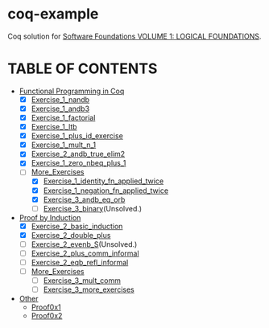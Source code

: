 # coq-example
Coq solution for [Software Foundations VOLUME 1: LOGICAL FOUNDATIONS](https://softwarefoundations.cis.upenn.edu/lf-current/toc.html).

# TABLE OF CONTENTS

* [Functional Programming in Coq](/Basics/)
  - [x] [Exercise_1_nandb](/Basics/Exercise_1_nandb/nandb.v)
  - [x] [Exercise_1_andb3](/Basics/Exercise_1_andb3/andb3.v)
  - [x] [Exercise_1_factorial](/Basics/Exercise_1_factorial/factorial.v)
  - [x] [Exercise_1_ltb](/Basics/Exercise_1_ltb/ltb.v)
  - [x] [Exercise_1_plus_id_exercise](/Basics/Exercise_1_plus_id_exercise/plus_id_exercise.v)
  - [x] [Exercise_1_mult_n_1](/Basics/Exercise_1_mult_n_1/mult_n_1.v)
  - [x] [Exercise_2_andb_true_elim2](/Basics/Exercise_2_andb_true_elim2/andb_true_elim2.v)
  - [x] [Exercise_1_zero_nbeq_plus_1](/Basics/Exercise_1_zero_nbeq_plus_1/zero_nbeq_plus_1.v)
  - [ ] [More_Exercises](/Basics/More_Exercises/)
    + [x] [Exercise_1_identity_fn_applied_twice](/Basics/More_Exercises/Exercise_1_identity_fn_applied_twice/identity_fn_applied_twice.v)
    + [x] [Exercise_1_negation_fn_applied_twice](/Basics/More_Exercises/Exercise_1_negation_fn_applied_twice/negation_fn_applied_twice.v)
    + [x] [Exercise_3_andb_eq_orb](/Basics/More_Exercises/Exercise_3_andb_eq_orb/andb_eq_orb.v)
    + [ ] [Exercise_3_binary](/Basics/More_Exercises/Exercise_3_binary/binary.v)(Unsolved.)
* [Proof by Induction](/Induction/)
  - [x] [Exercise_2_basic_induction](/Induction/Exercise_2_basic_induction/basic_induction.v)
  - [x] [Exercise_2_double_plus](/Induction/Exercise_2_double_plus/double_plus.v)
  - [ ] [Exercise_2_evenb_S](/Induction/Exercise_2_evenb_S/evenb_S.v)(Unsolved.)
  - [ ] [Exercise_2_plus_comm_informal](/Induction/Exercise_2_plus_comm_informal/plus_comm_informal.v)
  - [ ] [Exercise_2_eqb_refl_informal](/Induction/Exercise_2_eqb_refl_informal/eqb_refl_informal.v)
  - [ ] [More_Exercises](/Induction/More_Exercises/)
    + [ ] [Exercise_3_mult_comm](/Induction/More_Exercises/Exercise_3_mult_comm/mult_comm.v)
    + [ ] [Exercise_3_more_exercises](/Induction/More_Exercises/Exercise_3_more_exercises/more_exercises.v)
    
* [Other](/Other)
  - [Proof0x1](/Other/proof0x1.v)
  - [Proof0x2](/Other/proof0x2.v)